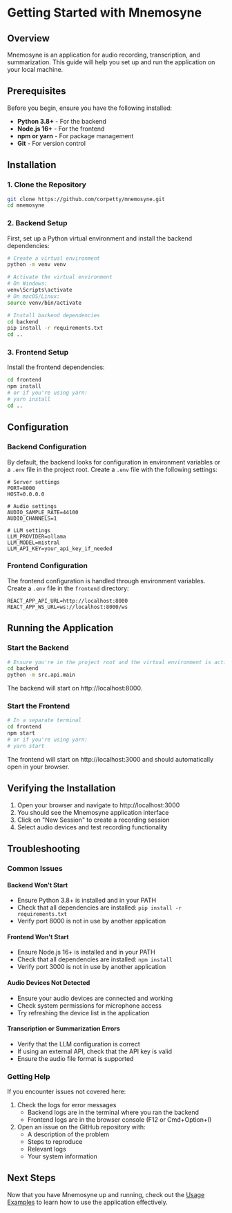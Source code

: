 # Getting Started with Mnemosyne

## Overview

Mnemosyne is an application for audio recording, transcription, and summarization. This guide will help you set up and run the application on your local machine.

## Prerequisites

Before you begin, ensure you have the following installed:

- **Python 3.8+** - For the backend
- **Node.js 16+** - For the frontend
- **npm or yarn** - For package management
- **Git** - For version control

## Installation

### 1. Clone the Repository

```bash
git clone https://github.com/corpetty/mnemosyne.git
cd mnemosyne
```

### 2. Backend Setup

First, set up a Python virtual environment and install the backend dependencies:

```bash
# Create a virtual environment
python -m venv venv

# Activate the virtual environment
# On Windows:
venv\Scripts\activate
# On macOS/Linux:
source venv/bin/activate

# Install backend dependencies
cd backend
pip install -r requirements.txt
cd ..
```

### 3. Frontend Setup

Install the frontend dependencies:

```bash
cd frontend
npm install
# or if you're using yarn:
# yarn install
cd ..
```

## Configuration

### Backend Configuration

By default, the backend looks for configuration in environment variables or a `.env` file in the project root. Create a `.env` file with the following settings:

```
# Server settings
PORT=8000
HOST=0.0.0.0

# Audio settings
AUDIO_SAMPLE_RATE=44100
AUDIO_CHANNELS=1

# LLM settings
LLM_PROVIDER=ollama
LLM_MODEL=mistral
LLM_API_KEY=your_api_key_if_needed
```

### Frontend Configuration

The frontend configuration is handled through environment variables. Create a `.env` file in the `frontend` directory:

```
REACT_APP_API_URL=http://localhost:8000
REACT_APP_WS_URL=ws://localhost:8000/ws
```

## Running the Application

### Start the Backend

```bash
# Ensure you're in the project root and the virtual environment is activated
cd backend
python -m src.api.main
```

The backend will start on http://localhost:8000.

### Start the Frontend

```bash
# In a separate terminal
cd frontend
npm start
# or if you're using yarn:
# yarn start
```

The frontend will start on http://localhost:3000 and should automatically open in your browser.

## Verifying the Installation

1. Open your browser and navigate to http://localhost:3000
2. You should see the Mnemosyne application interface
3. Click on "New Session" to create a recording session
4. Select audio devices and test recording functionality

## Troubleshooting

### Common Issues

#### Backend Won't Start

- Ensure Python 3.8+ is installed and in your PATH
- Check that all dependencies are installed: `pip install -r requirements.txt`
- Verify port 8000 is not in use by another application

#### Frontend Won't Start

- Ensure Node.js 16+ is installed and in your PATH
- Check that all dependencies are installed: `npm install`
- Verify port 3000 is not in use by another application

#### Audio Devices Not Detected

- Ensure your audio devices are connected and working
- Check system permissions for microphone access
- Try refreshing the device list in the application

#### Transcription or Summarization Errors

- Verify that the LLM configuration is correct
- If using an external API, check that the API key is valid
- Ensure the audio file format is supported

### Getting Help

If you encounter issues not covered here:

1. Check the logs for error messages
   - Backend logs are in the terminal where you ran the backend
   - Frontend logs are in the browser console (F12 or Cmd+Option+I)
2. Open an issue on the GitHub repository with:
   - A description of the problem
   - Steps to reproduce
   - Relevant logs
   - Your system information

## Next Steps

Now that you have Mnemosyne up and running, check out the [Usage Examples](usage-examples.md) to learn how to use the application effectively.
